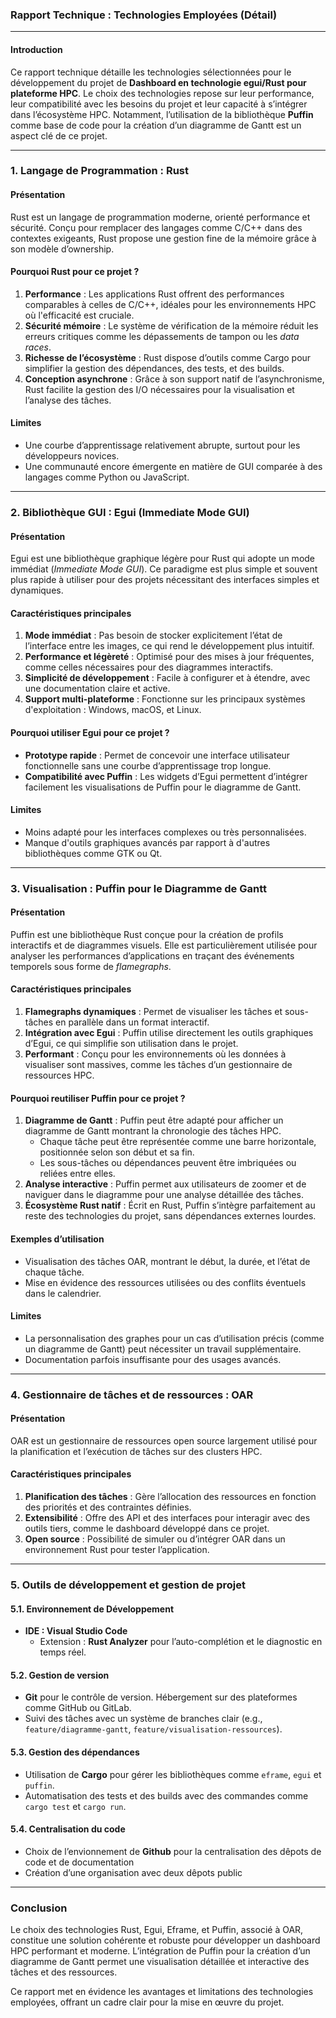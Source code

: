 ### **Rapport Technique : Technologies Employées (Détail)**

---

#### **Introduction**

Ce rapport technique détaille les technologies sélectionnées pour le développement du projet de **Dashboard en technologie egui/Rust pour plateforme HPC**. Le choix des technologies repose sur leur performance, leur compatibilité avec les besoins du projet et leur capacité à s’intégrer dans l’écosystème HPC. Notamment, l’utilisation de la bibliothèque **Puffin** comme base de code pour la création d’un diagramme de Gantt est un aspect clé de ce projet.

---

### **1\. Langage de Programmation : Rust**

#### **Présentation**

Rust est un langage de programmation moderne, orienté performance et sécurité. Conçu pour remplacer des langages comme C/C++ dans des contextes exigeants, Rust propose une gestion fine de la mémoire grâce à son modèle d’ownership.

#### **Pourquoi Rust pour ce projet ?**

1. **Performance** : Les applications Rust offrent des performances comparables à celles de C/C++, idéales pour les environnements HPC où l'efficacité est cruciale.  
2. **Sécurité mémoire** : Le système de vérification de la mémoire réduit les erreurs critiques comme les dépassements de tampon ou les *data races*.  
3. **Richesse de l’écosystème** : Rust dispose d’outils comme Cargo pour simplifier la gestion des dépendances, des tests, et des builds.  
4. **Conception asynchrone** : Grâce à son support natif de l’asynchronisme, Rust facilite la gestion des I/O nécessaires pour la visualisation et l’analyse des tâches.

#### **Limites**

* Une courbe d’apprentissage relativement abrupte, surtout pour les développeurs novices.  
* Une communauté encore émergente en matière de GUI comparée à des langages comme Python ou JavaScript.

---

### **2\. Bibliothèque GUI : Egui (Immediate Mode GUI)**

#### **Présentation**

Egui est une bibliothèque graphique légère pour Rust qui adopte un mode immédiat (*Immediate Mode GUI*). Ce paradigme est plus simple et souvent plus rapide à utiliser pour des projets nécessitant des interfaces simples et dynamiques.

#### **Caractéristiques principales**

1. **Mode immédiat** : Pas besoin de stocker explicitement l’état de l’interface entre les images, ce qui rend le développement plus intuitif.  
2. **Performance et légèreté** : Optimisé pour des mises à jour fréquentes, comme celles nécessaires pour des diagrammes interactifs.  
3. **Simplicité de développement** : Facile à configurer et à étendre, avec une documentation claire et active.  
4. **Support multi-plateforme** : Fonctionne sur les principaux systèmes d'exploitation : Windows, macOS, et Linux.

#### **Pourquoi utiliser Egui pour ce projet ?**

* **Prototype rapide** : Permet de concevoir une interface utilisateur fonctionnelle sans une courbe d’apprentissage trop longue.  
* **Compatibilité avec Puffin** : Les widgets d’Egui permettent d’intégrer facilement les visualisations de Puffin pour le diagramme de Gantt.

#### **Limites**

* Moins adapté pour les interfaces complexes ou très personnalisées.  
* Manque d'outils graphiques avancés par rapport à d'autres bibliothèques comme GTK ou Qt.

---

### **3\. Visualisation : Puffin pour le Diagramme de Gantt**

#### **Présentation**

Puffin est une bibliothèque Rust conçue pour la création de profils interactifs et de diagrammes visuels. Elle est particulièrement utilisée pour analyser les performances d’applications en traçant des événements temporels sous forme de *flamegraphs*.

#### **Caractéristiques principales**

1. **Flamegraphs dynamiques** : Permet de visualiser les tâches et sous-tâches en parallèle dans un format interactif.  
2. **Intégration avec Egui** : Puffin utilise directement les outils graphiques d’Egui, ce qui simplifie son utilisation dans le projet.  
3. **Performant** : Conçu pour les environnements où les données à visualiser sont massives, comme les tâches d’un gestionnaire de ressources HPC.

#### **Pourquoi reutiliser Puffin pour ce projet ?**

1. **Diagramme de Gantt** : Puffin peut être adapté pour afficher un diagramme de Gantt montrant la chronologie des tâches HPC.  
   * Chaque tâche peut être représentée comme une barre horizontale, positionnée selon son début et sa fin.  
   * Les sous-tâches ou dépendances peuvent être imbriquées ou reliées entre elles.  
2. **Analyse interactive** : Puffin permet aux utilisateurs de zoomer et de naviguer dans le diagramme pour une analyse détaillée des tâches.  
3. **Écosystème Rust natif** : Écrit en Rust, Puffin s’intègre parfaitement au reste des technologies du projet, sans dépendances externes lourdes.

#### **Exemples d’utilisation**

* Visualisation des tâches OAR, montrant le début, la durée, et l’état de chaque tâche.  
* Mise en évidence des ressources utilisées ou des conflits éventuels dans le calendrier.

#### **Limites**

* La personnalisation des graphes pour un cas d’utilisation précis (comme un diagramme de Gantt) peut nécessiter un travail supplémentaire.  
* Documentation parfois insuffisante pour des usages avancés.

---

### **4\. Gestionnaire de tâches et de ressources : OAR**

#### **Présentation**

OAR est un gestionnaire de ressources open source largement utilisé pour la planification et l’exécution de tâches sur des clusters HPC.

#### **Caractéristiques principales**

1. **Planification des tâches** : Gère l’allocation des ressources en fonction des priorités et des contraintes définies.  
2. **Extensibilité** : Offre des API et des interfaces pour interagir avec des outils tiers, comme le dashboard développé dans ce projet.  
3. **Open source** : Possibilité de simuler ou d’intégrer OAR dans un environnement Rust pour tester l’application.

---

### **5\. Outils de développement et gestion de projet**

#### **5.1. Environnement de Développement**

* **IDE : Visual Studio Code**  
  * Extension : **Rust Analyzer** pour l’auto-complétion et le diagnostic en temps réel.

#### **5.2. Gestion de version**

* **Git** pour le contrôle de version. Hébergement sur des plateformes comme GitHub ou GitLab.  
* Suivi des tâches avec un système de branches clair (e.g., `feature/diagramme-gantt`, `feature/visualisation-ressources`).

#### **5.3. Gestion des dépendances**

* Utilisation de **Cargo** pour gérer les bibliothèques comme `eframe`, `egui` et `puffin`.  
* Automatisation des tests et des builds avec des commandes comme `cargo test` et `cargo run`.

#### **5.4. Centralisation du code**

* Choix de l’envionnement de **Github** pour la centralisation des dêpots de code et de documentation  
* Création d’une organisation avec deux dêpots public

---

### **Conclusion**

Le choix des technologies Rust, Egui, Eframe, et Puffin, associé à OAR, constitue une solution cohérente et robuste pour développer un dashboard HPC performant et moderne. L’intégration de Puffin pour la création d’un diagramme de Gantt permet une visualisation détaillée et interactive des tâches et des ressources.

Ce rapport met en évidence les avantages et limitations des technologies employées, offrant un cadre clair pour la mise en œuvre du projet.

